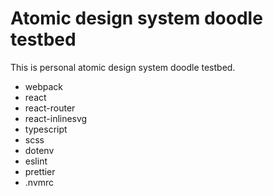 # Atomic design system doodle testbed
This is personal atomic design system doodle testbed.

- webpack
- react
- react-router
- react-inlinesvg
- typescript
- scss
- dotenv
- eslint
- prettier
- .nvmrc